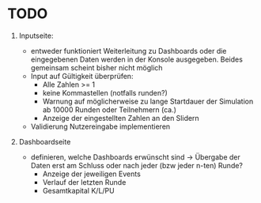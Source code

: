 # TODO
1. Inputseite:  
    - entweder funktioniert Weiterleitung zu Dashboards oder die eingegebenen Daten werden in der Konsole ausgegeben. Beides gemeinsam scheint bisher nicht möglich  
    - Input auf Gültigkeit überprüfen:   
        - Alle Zahlen >= 1  
        - keine Kommastellen (notfalls runden?)
        - Warnung auf möglicherweise zu lange Startdauer der Simulation ab 10000 Runden oder Teilnehmern (ca.)
        - Anzeige der eingestellten Zahlen an den Slidern
    - Validierung Nutzereingabe implementieren
    
2. Dashboardseite
    - definieren, welche Dashboards erwünscht sind -> Übergabe der Daten erst am Schluss oder nach jeder (bzw jeder n-ten) Runde?
        - Anzeige der jeweiligen Events
        - Verlauf der letzten Runde
        - Gesamtkapital K/L/PU